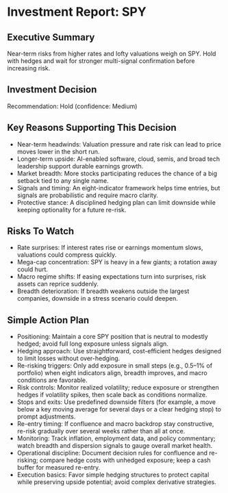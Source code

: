 # Investment Report: SPY
## Executive Summary
Near-term risks from higher rates and lofty valuations weigh on SPY. Hold with hedges and wait for stronger multi-signal confirmation before increasing risk.

## Investment Decision
Recommendation: Hold (confidence: Medium)

## Key Reasons Supporting This Decision
- Near-term headwinds: Valuation pressure and rate risk can lead to price moves lower in the short run.
- Longer-term upside: AI-enabled software, cloud, semis, and broad tech leadership support durable earnings growth.
- Market breadth: More stocks participating reduces the chance of a big setback tied to any single name.
- Signals and timing: An eight-indicator framework helps time entries, but signals are probabilistic and require macro clarity.
- Protective stance: A disciplined hedging plan can limit downside while keeping optionality for a future re-risk.

## Risks To Watch
- Rate surprises: If interest rates rise or earnings momentum slows, valuations could compress quickly.
- Mega-cap concentration: SPY is heavy in a few giants; a rotation away could hurt.
- Macro regime shifts: If easing expectations turn into surprises, risk assets can reprice suddenly.
- Breadth deterioration: If breadth weakens outside the largest companies, downside in a stress scenario could deepen.

## Simple Action Plan
- Positioning: Maintain a core SPY position that is neutral to modestly hedged; avoid full long exposure unless signals align.
- Hedging approach: Use straightforward, cost-efficient hedges designed to limit losses without over-hedging.
- Re-risking triggers: Only add exposure in small steps (e.g., 0.5–1% of portfolio) when eight indicators align, breadth improves, and macro conditions are favorable.
- Risk controls: Monitor realized volatility; reduce exposure or strengthen hedges if volatility spikes, then scale back as conditions normalize.
- Stops and exits: Use predefined downside filters (for example, a move below a key moving average for several days or a clear hedging stop) to prompt adjustments.
- Re-entry timing: If confluence and macro backdrop stay constructive, re-risk gradually over several weeks rather than all at once.
- Monitoring: Track inflation, employment data, and policy commentary; watch breadth and dispersion signals to gauge overall market health.
- Operational discipline: Document decision rules for confluence and re-risking; compare hedge costs with unhedged exposure; keep a cash buffer for measured re-entry.
- Execution basics: Favor simple hedging structures to protect capital while preserving upside potential; avoid complex derivative strategies.